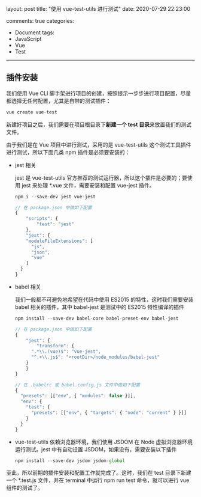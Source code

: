 layout: post
title: "使用 vue-test-utils 进行测试"
date: 2020-07-29 22:23:00
<!-- banner: http://oqcytejyk.bkt.clouddn.com/post-bg-javascript%E7%9A%84%E5%89%AF%E6%9C%AC.jpg -->
comments: true
categories: 
- Document
tags:
- JavaScript
- Vue
- Test
---
## 插件安装

我们使用 Vue CLI 脚手架进行项目的创建，按照提示一步步进行项目配置，尽量都选择无任何配置，尤其是自带的测试插件：

```jsx
vue create vue-test
```

新建好项目之后，我们需要在项目根目录下**新建一个 test 目录**来放置我们的测试文件。

由于我们是在 Vue 项目中进行测试，采用的是 vue-test-utils 这个测试工具插件进行测试，所以下面几类 npm 插件是必须要安装的：

- jest 相关

    jest 是 vue-test-utils 官方推荐的测试运行器，所以这个插件是必要的；要使用 jest 来处理 *.vue 文件，需要安装和配置 vue-jest 插件。

    ```jsx
    npm i --save-dev jest vue-jest
    ```

    ```jsx
    // 在 package.json 中做如下配置
    {
    	"scripts": {
    		"test": "jest"
    	},
    	"jest": {
        "moduleFileExtensions": [
          "js",
          "json",
          "vue"
        ]
      }
    }
    ```

- babel 相关

    我们一般都不可避免地希望在代码中使用 ES2015 的特性，这时我们需要安装 babel 相关的插件，其中 babel-jest 是测试中的 ES2015 特性编译的插件

    ```jsx
    npm install --save-dev babel-core babel-preset-env babel-jest
    ```

    ```jsx
    // 在 package.json 中做如下配置
    {
    	"jest": {
    		"transform": {
          ".*\\.(vue)$": "vue-jest",
          "^.+\\.js$": "<rootDir>/node_modules/babel-jest"
        }
    	}
    }

    // 在 .babelrc 或 babel.config.js 文件中做如下配置
    {
      "presets": [["env", { "modules": false }]],
      "env": {
        "test": {
          "presets": [["env", { "targets": { "node": "current" } }]]
        }
      }
    }
    ```

- vue-test-utils 依赖浏览器环境，我们使用 JSDOM 在 Node 虚拟浏览器环境运行测试。jest 中有自动设置 JSDOM，如果没有，需要安装以下插件

    ```jsx
    npm install --save-dev jsdom jsdom-global
    ```

至此，所以前期的插件安装和配置工作就完成了。这时，我们在 test 目录下新建一个 *.test.js 文件，并在 terminal 中运行 npm run test 命令，就可以进行 vue 组件的测试了。